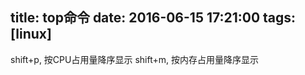 title: top命令
date: 2016-06-15 17:21:00
tags: [linux]
---

shift+p, 按CPU占用量降序显示
shift+m, 按内存占用量降序显示

